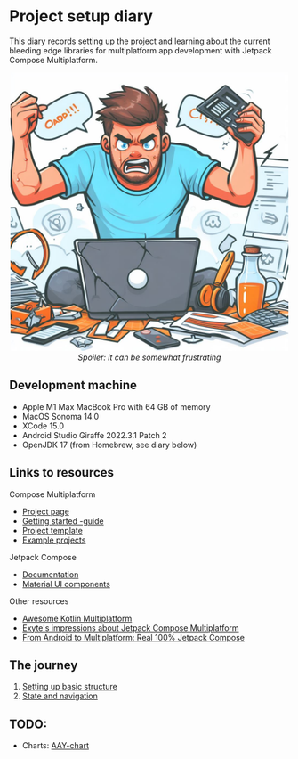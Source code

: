 # Project setup diary

This diary records setting up the project and learning about the
current bleeding edge libraries for multiplatform app development
with Jetpack Compose Multiplatform.

<p align="center" width="100%">
<img src="./frustration.jpeg" alt="Somewhat frustrating" width="500" /><br/>
<i>Spoiler: it can be somewhat frustrating</i>
</p>

## Development machine

- Apple M1 Max MacBook Pro with 64 GB of memory
- MacOS Sonoma 14.0
- XCode 15.0
- Android Studio Giraffe 2022.3.1 Patch 2
- OpenJDK 17 (from Homebrew, see diary below)

## Links to resources

Compose Multiplatform

- [Project page](https://www.jetbrains.com/lp/compose-multiplatform/)
- [Getting started -guide](https://github.com/JetBrains/compose-multiplatform/#readme)
- [Project template](https://github.com/JetBrains/compose-multiplatform-ios-android-template#readme)
- [Example projects](https://github.com/JetBrains/compose-multiplatform/tree/master/examples)

Jetpack Compose
- [Documentation](https://developer.android.com/jetpack/compose)
- [Material UI components](https://developer.android.com/jetpack/compose/components)

Other resources
- [Awesome Kotlin Multiplatform](https://github.com/terrakok/kmp-awesome#-compose-ui)
- [Exyte's impressions about Jetpack Compose Multiplatform](https://exyte.com/blog/jetpack-compose-multiplatform)
- [From Android to Multiplatform: Real 100% Jetpack Compose](https://markonovakovic.medium.com/from-android-to-multiplatform-real-100-jetpack-compose-app-part-1-resources-a5db60f1ed73)

## The journey

1. [Setting up basic structure](./Setup.md)
1. [State and navigation](./State%20and%20navigation.md)

## TODO:

- Charts: [AAY-chart](https://github.com/TheChance101/AAY-chart)
